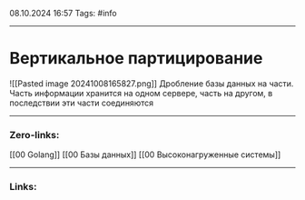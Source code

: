 08.10.2024 16:57
Tags: #info

---
# Вертикальное партицирование

![[Pasted image 20241008165827.png]]
Дробление базы данных на части. Часть информации хранится на одном сервере, часть на другом, в последствии эти части соединяются



---
### Zero-links:
[[00 Golang]] [[00 Базы данных]] [[00 Высоконагруженные системы]]

---
### Links:
